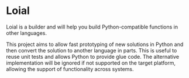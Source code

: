 # Loial

Loial is a builder and will help you build Python-compatible functions in other languages.

This project aims to allow fast prototyping of new solutions in Python and then convert the solution to another language in parts. This is useful to reuse unit tests and allows Python to provide glue code.
The alternative implementation will be ignored if not supported on the target platform, allowing the support of functionality across systems.
